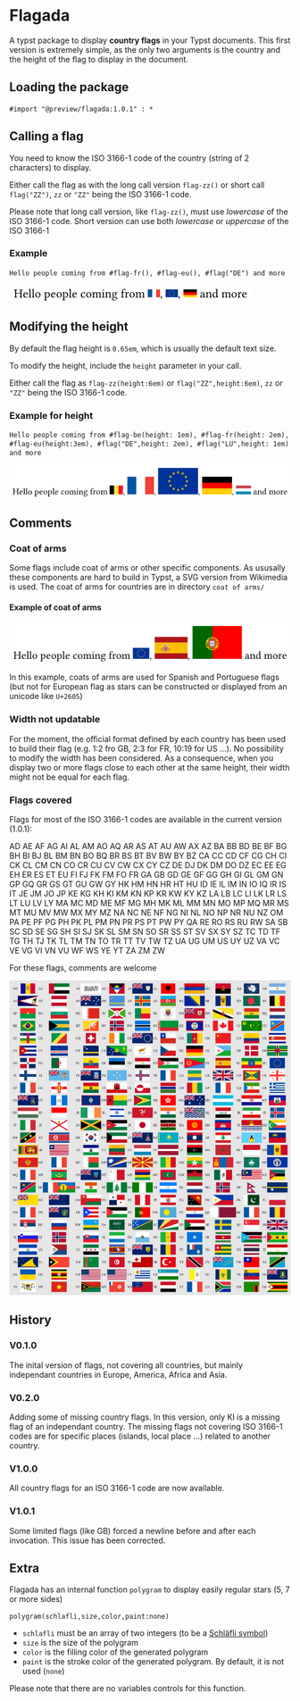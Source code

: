 # Flagada

A typst package to display **country flags** in your Typst documents. This first version is extremely simple, as the only two arguments is the country and the height of the flag to display in the document.

## Loading the package

```typst
#import "@preview/flagada:1.0.1" : *
```

## Calling a flag

You need to know the ISO 3166-1 code of the country (string of 2 characters) to display.

Either call the flag as with the long call version `flag-zz()` or short call `flag("ZZ")`,  `zz` or `"ZZ"` being the ISO 3166-1 code.

Please note that long call version, like `flag-zz()`, must use _lowercase_ of the ISO 3166-1 code. Short version can use both _lowercase_ or _uppercase_ of the ISO 3166-1

### Example

```typst
Hello people coming from #flag-fr(), #flag-eu(), #flag("DE") and more
```

![Hello people coming from France, Europe, Germany and more](doc/example_1.png)

## Modifying the height

By default the flag height is `0.65em`, which is usually the default text size.

To modify the height, include the `height` parameter in your call.

Either call the flag as `flag-zz(height:6em)` or `flag("ZZ",height:6em)`, `zz` or `"ZZ"` being the ISO 3166-1 code.

### Example for height

```typst
Hello people coming from #flag-be(height: 1em), #flag-fr(height: 2em), #flag-eu(height:3em), #flag("DE",height: 2em), #flag("LU",height: 1em) and more
```

![Hello people coming from Belgium, France, Europe, Germany, Luxembourg and more](doc/example_2.png)

## Comments

### Coat of arms

Some flags include coat of arms or other specific components. As ususally these components are hard to build in Typst, a SVG version from Wikimedia is used. The coat of arms for countries are in directory `coat of arms/`

#### Example of coat of arms

![Hello people coming from Europe, Spain, Portugal and more](doc/example_3.png)

In this example, coats of arms are used for Spanish and Portuguese flags (but not for European flag as stars can be constructed or displayed from an unicode like `U+2605`)

### Width not updatable

For the moment, the official format defined by each country has been used to build their flag (e.g. 1:2 fro GB, 2:3 for FR, 10:19 for US ...). No possibility to modify the width has been considered. As a consequence, when you display two or more flags close to each other at the same height, their width might not be equal for each flag.

### Flags covered

Flags for most of the ISO 3166-1 codes are available in the current version (1.0.1):

AD AE AF AG AI AL AM AO AQ AR AS AT AU AW AX AZ BA BB BD BE BF BG BH BI BJ BL BM BN BO BQ BR BS BT BV BW BY BZ CA CC CD CF CG CH CI CK CL CM CN CO CR CU CV CW CX CY CZ DE DJ DK DM DO DZ EC EE EG EH ER ES ET EU FI FJ FK FM FO FR GA GB GD GE GF GG GH GI GL GM GN GP GQ GR GS GT GU GW GY HK HM HN HR HT HU ID IE IL IM IN IO IQ IR IS IT JE JM JO JP KE KG KH KI KM KN KP KR KW KY KZ LA LB LC LI LK LR LS LT LU LV LY MA MC MD ME MF MG MH MK ML MM MN MO MP MQ MR MS MT MU MV MW MX MY MZ NA NC NE NF NG NI NL NO NP NR NU NZ OM PA PE PF PG PH PK PL PM PN PR PS PT PW PY QA RE RO RS RU RW SA SB SC SD SE SG SH SI SJ SK SL SM SN SO SR SS ST SV SX SY SZ TC TD TF TG TH TJ TK TL TM TN TO TR TT TV TW TZ UA UG UM US UY UZ VA VC VE VG VI VN VU WF WS YE YT
ZA ZM ZW

For these flags, comments are welcome

![A list of flags available in flagada](doc/example_4.png)

## History

### V0.1.0

The inital version of flags, not covering all countries, but mainly independant countries in Europe, America, Africa and Asia.

### V0.2.0

Adding some of missing country flags. In this version, only KI is a missing flag of an independant country. The missing flags not covering ISO 3166-1 codes are for specific places (islands, local place ...) related to another country.

### V1.0.0

All country flags for an ISO 3166-1 code are now available.

### V1.0.1

Some limited flags (like GB) forced a newline before and after each invocation. This issue has been corrected.

## Extra

Flagada has an internal function `polygram` to display easily regular stars (5, 7 or more sides)

```typst
polygram(schlafli,size,color,paint:none)
```

- `schlafli` must be an array of two integers (to be a [Schläfli symbol](https://en.wikipedia.org/wiki/Schl%C3%A4fli_symbol))
- `size` is the size of the polygram
- `color` is the filling color of the generated polygram
- `paint` is the stroke color of the generated polygram. By default, it is not used (`none`)

Please note that there are no variables controls for this function.
